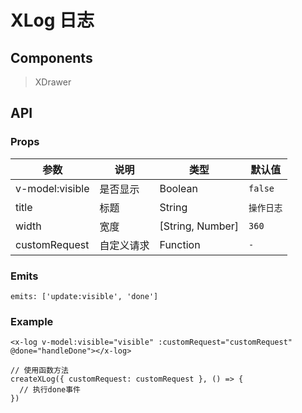 # XLog 日志

## Components

> XDrawer

## API

### Props

| 参数 | 说明 | 类型 | 默认值 |
| --- | --- | --- | --- |
| v-model:visible | 是否显示 | Boolean | `false` |
| title | 标题 | String | `操作日志` |
| width | 宽度 | [String, Number] | `360` |
| customRequest | 自定义请求 | Function | `-` |

### Emits

```vue
emits: ['update:visible', 'done']
```

### Example

```vue
<x-log v-model:visible="visible" :customRequest="customRequest" @done="handleDone"></x-log>

// 使用函数方法
createXLog({ customRequest: customRequest }, () => {
  // 执行done事件
})
```
